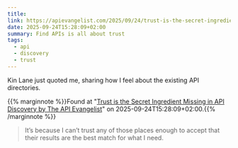 ```yaml
---
title:
link: https://apievangelist.com/2025/09/24/trust-is-the-secret-ingredient-missing-in-api-discovery/
date: 2025-09-24T15:28:09+02:00
summary: Find APIs is all about trust
tags:
  - api
  - discovery
  - trust
---
```

Kin Lane just quoted me, sharing how I feel about the existing API directories.

{{% marginnote %}}Found at "[Trust is the Secret Ingredient Missing in API Discovery by The API Evangelist](https://web.archive.org/web/20250924152809/https://apievangelist.com/2025/09/24/trust-is-the-secret-ingredient-missing-in-api-discovery/)" on 2025-09-24T15:28:09+02:00.{{% /marginnote %}}

> It’s because I can’t trust any of those places enough to accept that their results are the best match for what I need.
